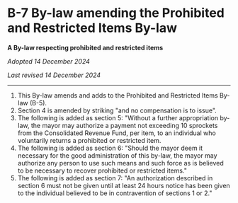 # B-7 By-law amending the Prohibited and Restricted Items By-law

**A By-law respecting prohibited and restricted items**

*Adopted 14 December 2024*

*Last revised 14 December 2024*

---

1. This By-law amends and adds to the Prohibited and Restricted Items By-law (B-5).
2. Section 4 is amended by striking "and no compensation is to issue".
3. The following is added as section 5: "Without a further appropriation by-law, the mayor may authorize a payment not exceeding 10 sprockets from the Consolidated Revenue Fund, per item, to an individual who voluntarily returns a prohibited or restricted item. 
4. The following is added as section 6: "Should the mayor deem it necessary for the good administration of this by-law, the mayor may authorize any person to use such means and such force as is believed to be necessary to recover prohibited or restricted items."
5. The following is added as section 7: "An authorization described in section 6 must not be given until at least 24 hours notice has been given to the individual believed to be in contravention of sections 1 or 2."

